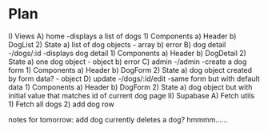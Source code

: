 # Plan

I) Views
    A) home -displays a list of dogs
        1) Components
            a) Header
            b) DogList
        2) State
            a) list of dog objects - array
            b) error
    B) dog detail -/dogs/:id -displays dog detail
        1) Components
            a) Header
            b) DogDetail
        2) State
            a) one dog object - object
            b) error
    C) admin -/admin -create a dog form
        1) Components
            a) Header
            b) DogForm
        2) State
            a) dog object created by form data? - object
    D) update -/dogs/:id/edit -same form but with default data
        1) Components
            a) Header
            b) DogForm
        2) State
            a) dog object but with initial value that matches id of current dog page
II) Supabase
    A) Fetch utils
        1) Fetch all dogs
        2) add dog row

notes for tomorrow:
add dog currently deletes a dog? hmmmm......